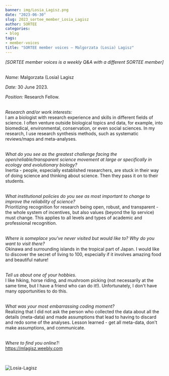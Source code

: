 ```yaml
---
banner: img/Losia_Lagisz.png
date: "2023-06-30"
slug: 2023_sortee_member_Losia_Lagisz
author: SORTEE
categories:
- blog
tags:
- member-voices
title: "SORTEE member voices – Malgorzata (Losia) Lagisz" 
---
```



*[SORTEE member voices is a weekly Q&A with a different SORTEE member]*   
&nbsp;
&nbsp;

_Name:_ Malgorzata (Losia) Lagisz

_Date:_ 30 June 2023. 
&nbsp;

_Position:_ Research Fellow.  
&nbsp;

_Research and/or work interests:_   
I am a biologist with research experience and skills in different fields of science. I often venture outside biological topics and data, for example, into biomedical, environmental, conservation, or even social sciences. In my research, I use research synthesis methods, such as systematic reviews/maps and meta-analyses.   
&nbsp;
&nbsp;

_What do you see as the greatest challenge facing the open/reliable/transparent science movement at large or specifically in ecology and evolutionary biology?_   
Inertia - people, especially established researchers, are stuck in their way of doing science and thinking about science. Then they pass it on to their students.   
&nbsp;
&nbsp;

_What institutional policies do you see as most important to change to improve the reliability of science?_   
Prioritizing recognition for research being open, robust, and transparent - the whole system of incentives, but also values (beyond the lip service) must change. This applies to all levels and types of academic and professional recognition.   
&nbsp;
&nbsp;

_Where is someplace you've never visited but would like to? Why do you want to visit there?_   
Okinawa and surrounding islands in the tropical part of Japan. I would like to discover the secret of living to 100, especially if it involves amazing food and beautiful nature!   
&nbsp;
&nbsp;

_Tell us about one of your hobbies._   
I like hiking, horse riding, and mushroom picking (not necessarily at the same time, but I have a friend who can do it!). Unfortunately, I don't have many opportunities to do this.   
&nbsp;
&nbsp;


_What was your most embarrassing coding moment?_   
Realizing that I did not ask the person who collected the data about all the details (meta-data) and made assumptions that lead to having to discard and redo some of the analyses. Lesson learned - get all meta-data, don't make assumptions, and communicate.   
&nbsp;
&nbsp;

_Where to find you online?:_   
https://mlagisz.weebly.com


&nbsp;
&nbsp;


![Losia-Lagisz](/img/Losia_Lagisz.png)   
